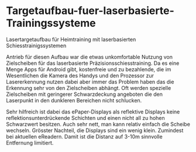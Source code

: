 # Targetaufbau-fuer-laserbasierte-Trainingssysteme
Lasertargetaufbau für Heimtraining mit laserbasierten Schiesstrainigssystemen

Antrieb für diesen Aufbau war die etwas unkomfortable Nutzung von Zielscheiben für das laserbasierte Präzisionsschiesstraining. Da es eine Menge Apps für Android gibt, kostenfreie und zu bezahlende, die im Wesentlichen die Kamera des Handys und den Prozessor zur Lasererkennung nutzen dabei aber immer das Problem haben das die Erkennung sehr von den Zielscheiben abhängt. Oft werden spezielle Zielscheiben mit geringerer Schwarzdeckung angeboten die den Laserpunkt in den dunkleren Bereichen nicht schlucken. 

Sehr hilfreich ist dabei das ePaper-Displays als reflektive Displays keine reflektionsunterdrückende Schichten und einen nicht all zu hohen Schwarzwert besitzen. Auch sehr nett, man kann relativ einfach die Scheibe wechseln. Grösster Nachteil, die Displays sind ein wenig klein. Zumindest bei aktuellen eReadern. Damit ist die Distanz auf 3-10m sinnvolle Entfernung limitiert.
